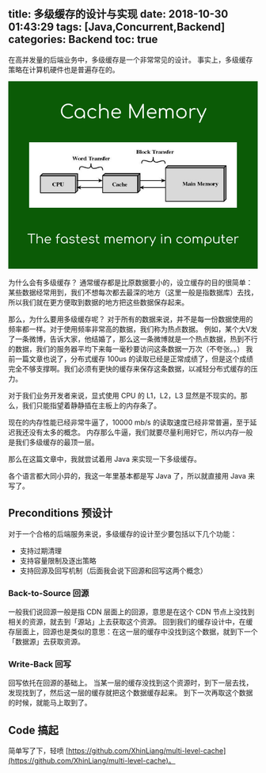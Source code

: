 title: 多级缓存的设计与实现
date: 2018-10-30 01:43:29
tags: [Java,Concurrent,Backend]
categories: Backend
toc: true
---

在高并发量的后端业务中，多级缓存是一个非常常见的设计。
事实上，多级缓存策略在计算机硬件也是普遍存在的。

![overview](/uploads/persister-multi-level-cache-overview-cache-memory-4113.jpg)

为什么会有多级缓存？
通常缓存都是比原数据要小的，设立缓存的目的很简单：某些数据经常用到，我们不想每次都去最深的地方（这里一般是指数据库）去找，所以我们就在更方便取到数据的地方把这些数据保存起来。

那么，为什么要用多级缓存呢？
对于所有的数据来说，并不是每一份数据使用的频率都一样。对于使用频率非常高的数据，我们称为热点数据。
例如，某个大V发了一条微博，告诉大家，他结婚了，那么这一条微博就是一个热点数据，热到不行的数据，我们的服务器平均下来每一毫秒要访问这条数据一万次（不夸张。。）
我前一篇文章也说了，分布式缓存 100us 的读取已经是正常成绩了，但是这个成绩完全不够支撑啊。我们必须有更快的缓存来保存这条数据，以减轻分布式缓存的压力。

对于我们业务开发者来说，显式使用 CPU 的 L1，L2，L3 显然是不现实的。那么，我们只能指望着静静插在主板上的内存条了。

现在的内存性能已经非常牛逼了，10000 mb/s 的读取速度已经非常普遍，至于延迟我还没有太多的概念。
内存那么牛逼，我们就要尽量利用好它，所以内存一般是我们多级缓存的最顶一层。

那么在这篇文章中，我就尝试着用 Java 来实现一下多级缓存。

各个语言都大同小异的，我这一年里基本都是写 Java 了，所以就直接用 Java 来写了。

## Preconditions 预设计

对于一个合格的后端服务来说，多级缓存的设计至少要包括以下几个功能：

- 支持过期清理
- 支持容量限制及逐出策略
- 支持回源及回写机制（后面我会说下回源和回写这两个概念）

### Back-to-Source 回源

一般我们说回源一般是指 CDN 层面上的回源，意思是在这个 CDN 节点上没找到相关的资源，就去到「源站」上去获取这个资源。
回到我们的缓存设计中，在缓存层面上，回源也是类似的意思：在这一层的缓存中没找到这个数据，就到下一个「数据源」去获取资源。

### Write-Back 回写

回写依托在回源的基础上。
当某一层的缓存没找到这个资源时，到下一层去找，发现找到了，然后这一层的缓存就把这个数据缓存起来。
到下一次再取这个数据的时候，就能马上取到了。

## Code 搞起

简单写了下，轻喷 [https://github.com/XhinLiang/multi-level-cache](https://github.com/XhinLiang/multi-level-cache)。

